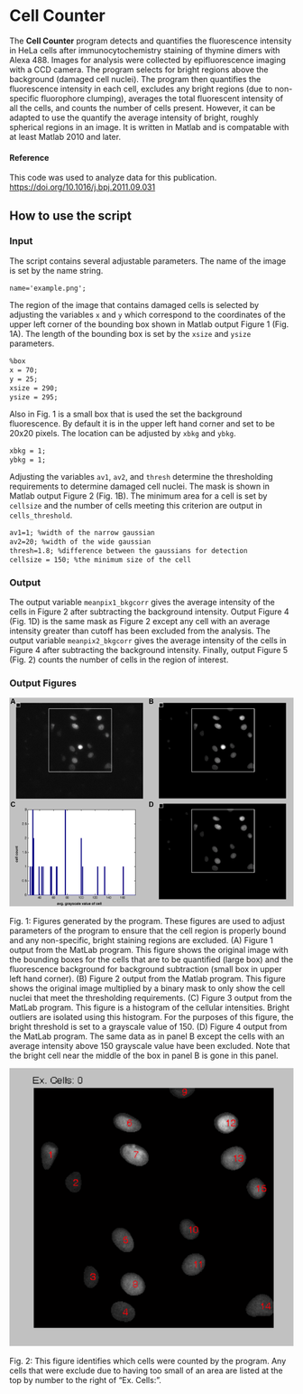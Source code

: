 # Cell Counter
The **Cell Counter** program detects and quantifies the fluorescence intensity in HeLa cells after immunocytochemistry staining of thymine dimers with Alexa 488. Images for analysis were collected by epifluorescence imaging with a CCD camera. The program selects for bright regions above the background (damaged cell nuclei). The program then quantifies the fluorescence intensity in each cell, excludes any bright regions (due to non-specific fluorophore clumping), averages the total fluorescent intensity of all the cells, and counts the number of cells present. However, it can be adapted to use the quantify the average intensity of bright, roughly spherical regions in an image. It is written in Matlab and is compatable with at least Matlab 2010 and later. 

#### Reference
This code was used to analyze data for this publication. https://doi.org/10.1016/j.bpj.2011.09.031

## How to use the script
### Input
The script contains several adjustable parameters. The name of the image is set by the name string. 
```
name='example.png';
```
The region of the image that contains damaged cells is selected by adjusting the variables `x` and `y` which correspond to the coordinates of the upper left corner of the bounding box shown in Matlab output Figure 1 (Fig. 1A). The length of the bounding box is set by the `xsize` and `ysize` parameters. 
```
%box 
x = 70;
y = 25;
xsize = 290;
ysize = 295; 
```
Also in Fig. 1 is a small box that is used the set the background fluorescence. By default it is in the upper left hand corner and set to be 20x20 pixels. The location can be adjusted by `xbkg` and `ybkg`.
```
xbkg = 1;
ybkg = 1; 
```
Adjusting the variables `av1`, `av2`, and `thresh` determine the thresholding requirements to determine damaged cell nuclei.  The mask is shown in Matlab output Figure 2 (Fig. 1B). The minimum area for a cell is set by `cellsize` and the number of cells meeting this criterion are output in `cells_threshold`.   
```
av1=1; %width of the narrow gaussian
av2=20; %width of the wide gaussian
thresh=1.8; %difference between the gaussians for detection 
cellsize = 150; %the minimum size of the cell 
```
### Output
The output variable `meanpix1_bkgcorr` gives the average intensity of the cells in Figure 2 after subtracting the background intensity. Output Figure 4 (Fig. 1D) is the same mask as Figure 2 except any cell with an average intensity greater than cutoff has been excluded from the analysis. The output variable `meanpix2_bkgcorr` gives the average intensity of the cells in Figure 4 after subtracting the background intensity.  Finally, output Figure 5 (Fig. 2) counts the number of cells in the region of interest. 

### Output Figures 
![Figure 1](Images/Fig1.png)

Fig. 1:  Figures generated by the program. These figures are used to adjust parameters of the program to ensure that the cell region is properly bound and any non-specific, bright staining regions are excluded. (A) Figure 1 output from the MatLab program. This figure shows the original image with the bounding boxes for the cells that are to be quantified (large box) and the fluorescence background for background subtraction (small box in upper left hand corner). (B) Figure 2 output from the Matlab program. This figure shows the original image multiplied by a binary mask to only show the cell nuclei that meet the thresholding requirements. (C) Figure 3 output from the MatLab program. This figure is a histogram of the cellular intensities.  Bright outliers are isolated using this histogram.  For the purposes of this figure, the bright threshold is set to a grayscale value of 150. (D) Figure 4 output from the MatLab program.  The same data as in panel B except the cells with an average intensity above 150 grayscale value have been excluded. Note that the bright cell near the middle of the box in panel B is gone in this panel. 

![Figure 2](Images/Fig2.png)

Fig. 2: This figure identifies which cells were counted by the program.  Any cells that were exclude due to having too small of an area are listed at the top by number to the right of “Ex. Cells:”.
